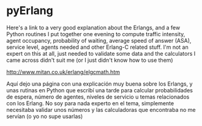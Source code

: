 pyErlang
========
Here's a link to a very good explanation about the Erlangs, and a few Python routines I put together one evening to compute traffic intensity, agent occupancy, probability of waiting, average speed of answer (ASA), service level, agents needed and other Erlang-C related stuff. I'm not an expert on this at all, just needed to validate some data and the calculators I came across didn't suit me (or I just didn't know how to use them)  

http://www.mitan.co.uk/erlang/elgcmath.htm

Aquí dejo una página con una explicación muy buena sobre los Erlangs, y unas rutinas en Python que escribí una tarde para calcular probabilidades de espera, número de agentes, niveles de servicio u temas relacionados con los Erlang. No soy para nada experto en el tema, simplemente necesitaba validar unos números y las calculadoras que encontraba no me servían (o yo no supe usarlas) 
